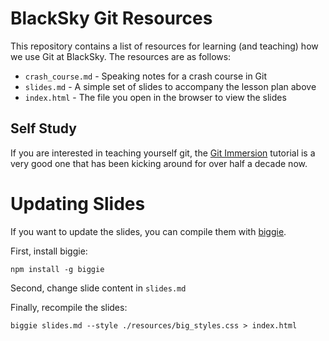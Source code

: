 # BlackSky Git Resources
This repository contains a list of resources for learning (and teaching) how we
use Git at BlackSky. The resources are as follows:

+ `crash_course.md` - Speaking notes for a crash course in Git
+ `slides.md` - A simple set of slides to accompany the lesson plan above
+ `index.html` - The file you open in the browser to view the slides

## Self Study
If you are interested in teaching yourself git, the [Git Immersion](http://gitimmersion.com/)
tutorial is a very good one that has been kicking around for over half a decade
now.

# Updating Slides
If you want to update the slides, you can compile them with [biggie](https://github.com/tmcw/biggie).

First, install biggie:

```
npm install -g biggie
```

Second, change slide content in `slides.md`

Finally, recompile the slides:

```
biggie slides.md --style ./resources/big_styles.css > index.html
```
